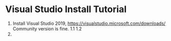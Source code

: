 # Visual Studio Install Tutorial

1. Install Visual Studio 2019, https://visualstudio.microsoft.com/downloads/
Community version is fine.
1.1
1.2
2.
 
